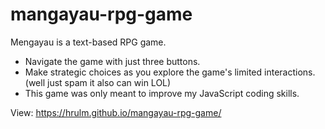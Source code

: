 # mangayau-rpg-game

Mengayau is a text-based RPG game.
- Navigate the game with just three buttons.
- Make strategic choices as you explore the game's limited interactions. (well just spam it also can win LOL)
- This game was only meant to improve my JavaScript coding skills.

View: https://hrulm.github.io/mangayau-rpg-game/